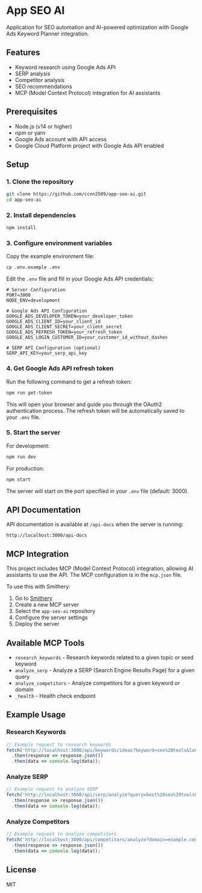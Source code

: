 # App SEO AI

Application for SEO automation and AI-powered optimization with Google Ads Keyword Planner integration.

## Features

- Keyword research using Google Ads API
- SERP analysis
- Competitor analysis
- SEO recommendations
- MCP (Model Context Protocol) integration for AI assistants

## Prerequisites

- Node.js (v14 or higher)
- npm or yarn
- Google Ads account with API access
- Google Cloud Platform project with Google Ads API enabled

## Setup

### 1. Clone the repository

```bash
git clone https://github.com/ccnn2509/app-seo-ai.git
cd app-seo-ai
```

### 2. Install dependencies

```bash
npm install
```

### 3. Configure environment variables

Copy the example environment file:

```bash
cp .env.example .env
```

Edit the `.env` file and fill in your Google Ads API credentials:

```
# Server Configuration
PORT=3000
NODE_ENV=development

# Google Ads API Configuration
GOOGLE_ADS_DEVELOPER_TOKEN=your_developer_token
GOOGLE_ADS_CLIENT_ID=your_client_id
GOOGLE_ADS_CLIENT_SECRET=your_client_secret
GOOGLE_ADS_REFRESH_TOKEN=your_refresh_token
GOOGLE_ADS_LOGIN_CUSTOMER_ID=your_customer_id_without_dashes

# SERP API Configuration (optional)
SERP_API_KEY=your_serp_api_key
```

### 4. Get Google Ads API refresh token

Run the following command to get a refresh token:

```bash
npm run get-token
```

This will open your browser and guide you through the OAuth2 authentication process. The refresh token will be automatically saved to your `.env` file.

### 5. Start the server

For development:

```bash
npm run dev
```

For production:

```bash
npm start
```

The server will start on the port specified in your `.env` file (default: 3000).

## API Documentation

API documentation is available at `/api-docs` when the server is running:

```
http://localhost:3000/api-docs
```

## MCP Integration

This project includes MCP (Model Context Protocol) integration, allowing AI assistants to use the API. The MCP configuration is in the `mcp.json` file.

To use this with Smithery:

1. Go to [Smithery](https://smithery.ai/)
2. Create a new MCP server
3. Select the `app-seo-ai` repository
4. Configure the server settings
5. Deploy the server

## Available MCP Tools

- `research_keywords` - Research keywords related to a given topic or seed keyword
- `analyze_serp` - Analyze a SERP (Search Engine Results Page) for a given query
- `analyze_competitors` - Analyze competitors for a given keyword or domain
- `_health` - Health check endpoint

## Example Usage

### Research Keywords

```javascript
// Example request to research keywords
fetch('http://localhost:3000/api/keywords/ideas?keyword=seo%20tools&language=en')
  .then(response => response.json())
  .then(data => console.log(data));
```

### Analyze SERP

```javascript
// Example request to analyze SERP
fetch('http://localhost:3000/api/serp/analyze?query=best%20seo%20tools&location=United%20States')
  .then(response => response.json())
  .then(data => console.log(data));
```

### Analyze Competitors

```javascript
// Example request to analyze competitors
fetch('http://localhost:3000/api/competitors/analyze?domain=example.com')
  .then(response => response.json())
  .then(data => console.log(data));
```

## License

MIT